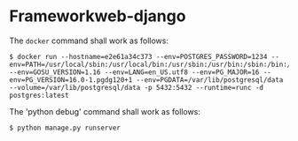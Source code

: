 # Frameworkweb-django
The `docker` command shall work as follows:

~~~{.diff}
$ docker run --hostname=e2e61a34c373 --env=POSTGRES_PASSWORD=1234 --env=PATH=/usr/local/sbin:/usr/local/bin:/usr/sbin:/usr/bin:/sbin:/bin:/usr/lib/postgresql/16/bin --env=GOSU_VERSION=1.16 --env=LANG=en_US.utf8 --env=PG_MAJOR=16 --env=PG_VERSION=16.0-1.pgdg120+1 --env=PGDATA=/var/lib/postgresql/data --volume=/var/lib/postgresql/data -p 5432:5432 --runtime=runc -d postgres:latest

~~~
The 'python debug' command shall work as follows:
~~~{.diff}
$ python manage.py runserver
~~~
